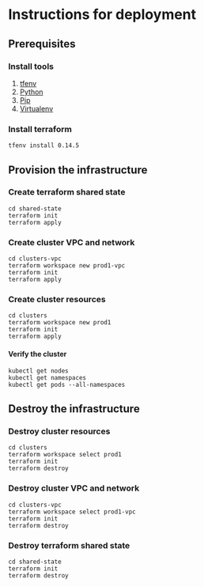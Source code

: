 # Instructions for deployment

## Prerequisites
### Install tools
 1. [tfenv](https://github.com/tfutils/tfenv)
 2. [Python](https://www.python.org/downloads/)
 3. [Pip](https://pip.pypa.io/en/stable/)
 4. [Virtualenv](https://pypi.org/project/virtualenv/)

### Install terraform
    tfenv install 0.14.5

## Provision the infrastructure

### Create terraform shared state
    cd shared-state 
    terraform init 
    terraform apply

### Create cluster VPC and network
    cd clusters-vpc
    terraform workspace new prod1-vpc
    terraform init 
    terraform apply

### Create cluster resources
    cd clusters
    terraform workspace new prod1                
    terraform init 
    terraform apply

#### Verify the cluster

    kubectl get nodes
    kubectl get namespaces
    kubectl get pods --all-namespaces

## Destroy the infrastructure

### Destroy cluster resources
    cd clusters
    terraform workspace select prod1                
    terraform init 
    terraform destroy
    
### Destroy cluster VPC and network
    cd clusters-vpc
    terraform workspace select prod1-vpc
    terraform init 
    terraform destroy
    
### Destroy terraform shared state
    cd shared-state 
    terraform init 
    terraform destroy
